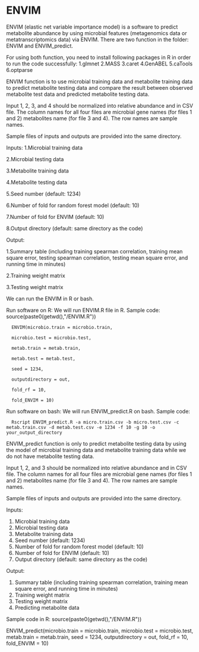 # ENVIM

ENVIM (elastic net variable importance model) is a software to predict metabolite abundance by using microbial features (metagenomics data or metatranscriptomics data) via ENVIM. There are two function in the folder: ENVIM and ENVIM_predict.

For using both function, you need to install following packages in R in order to run the code successfully:
1.glmnet
2.MASS
3.caret
4.GenABEL
5.caTools
6.optparse

ENVIM function is to use microbial training data and metabolite training data to predict metabolite testing data and compare the result between observed metabolite test data and predicted metabolite testing data.

Input 1, 2, 3, and 4 should be normalized into relative abundance and in CSV file. The column names for all four files are microbial gene names (for files 1 and 2) metabolites name (for file 3 and 4). The row names are sample names. 

Sample files of inputs and outputs are provided into the same directory.

Inputs:
1.Microbial training data

2.Microbial testing data

3.Metabolite training data

4.Metabolite testing data

5.Seed number (default: 1234)

6.Number of fold for random forest model (default: 10)

7.Number of fold for ENVIM (default: 10)

8.Output directory (default: same directory as the code)

Output:

1.Summary table (including training spearman correlation, training mean square error, testing spearman correlation, testing mean square error, and running time in minutes)

2.Training weight matrix

3.Testing weight matrix

We can run the ENVIM in R or bash.

Run software on R:
We will run ENVIM.R file in R. 
Sample code: 
      source(paste0(getwd(),"/ENVIM.R"))

      ENVIM(microbio.train = microbio.train,

      microbio.test = microbio.test,
      
      metab.train = metab.train,
      
      metab.test = metab.test,
      
      seed = 1234,
      
      outputdirectory = out,
      
      fold_rf = 10,
      
      fold_ENVIM = 10)

Run software on bash:
We will run ENVIM_predict.R on bash.
Sample code: 

      Rscript ENVIM_predict.R -a micro.train.csv -b micro.test.csv -c metab.train.csv -d metab.test.csv -e 1234 -f 10 -g 10 -o your_output_directory


ENVIM_predict function is only to predict metabolite testing data by using the model of microbial training data and metabolite training data while we do not have metabolite testing data.

Input 1, 2, and 3 should be normalized into relative abundance and in CSV file. The column names for all four files are microbial gene names (for files 1 and 2) metabolites name (for file 3 and 4). The row names are sample names. 

Sample files of inputs and outputs are provided into the same directory.

Inputs:
1. Microbial training data
2. Microbial testing data
3. Metabolite training data
4. Seed number (default: 1234)
5. Number of fold for random forest model (default: 10)
6. Number of fold for ENVIM (default: 10)
7. Output directory (default: same directory as the code)

Output:
1. Summary table (including training spearman correlation, training mean square error, and running time in minutes)
2. Training weight matrix
3. Testing weight matrix
4. Predicting metabolite data

Sample code in R:
source(paste0(getwd(),"/ENVIM.R"))


ENVIM_predict(microbio.train = microbio.train,
      microbio.test = microbio.test,
      metab.train = metab.train,
      seed = 1234,
      outputdirectory = out,
      fold_rf = 10,
      fold_ENVIM = 10)

